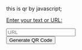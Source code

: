 this is qr by javascript;

<html lang="en">
<head>
    <meta charset="UTF-8">
    <meta name="viewport" content="width=device-width, initial-scale=1.0">
    <link rel="stylesheet" href="qr.css">
    <title>Document</title>
</head>
<body>
 <div class="container" >
 <p><u>Enter your text or URL:</u></p>
<input type="text" name="txt1" id="url" placeholder="URL">
<div class="imgBox" id="imgBox">
    <img src="" id="qrimg">
</div>
<button type="submit" onclick="QR()">Generate QR Code</button>
 </div>  
